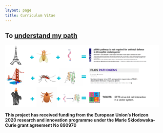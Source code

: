 ```yaml
---
layout: page
title: Curriculum Vitae
---
```


## To [understand my path](/assets/MJ_Petit_CV.pdf)


![my equations](/assets/Picture2.png)

**This project has received funding from the European Union’s Horizon 2020 research and innovation programme under the Marie Skłodowska-Curie grant agreement No 890970**
